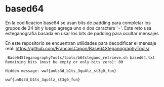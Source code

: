 # based64

En la codificacion base64 se usan bits de padding para completar los grupos de 24 bit y luego agrega uno o dos caracters '='. Este reto usa esteganografia basada en usar los bits de padding para ocultar mensajes

En este repositorio se encuentran utilidades para decodificar el mensaje real: https://github.com/FrancoisCapon/Base64SteganographyTools/

```
 Base64SteganographyTools/tools/b64stegano_retrieve.sh based64.txt
Remaining bits (must be empty or only bits zero): 00

Hidden message: wwf{unUs3d_b1ts_3qu4lz_st3g0_fun}
```

`wwf{unUs3d_b1ts_3qu4lz_st3g0_fun}`

